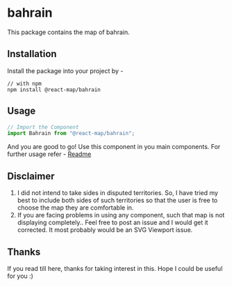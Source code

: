 # bahrain
This package contains the map of bahrain. 
## Installation
Install the package into your project by -
```
// with npm
npm install @react-map/bahrain
```
## Usage 
```jsx
// Import the Component
import Bahrain from "@react-map/bahrain";
```
And you are good to go! Use this component in you main components.
For further usage refer - [Readme](https://github.com/shubhexists/react-maps?tab=readme-ov-file#usage)
## Disclaimer 
1) I did not intend to take sides in disputed territories. So, I have tried my best to include both sides of such territories so that the user is free to choose the map they are comfortable in. 
2) If you are facing problems in using any component, such that map is not displaying completely.. Feel free to post an issue and I would get it corrected. It most probably would be an SVG Viewport issue.
## Thanks 
If you read till here, thanks for taking interest in this. Hope I could be useful for you :)